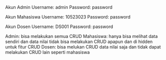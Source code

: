 Akun Admin
Username: admin
Password: password

Akun Mahasiswa
Username: 10523023
Password: password

Akun Dosen
Username: DS001
Password: password

Admin: bisa melakukan semua CRUD
Mahasiswa: hanya bisa melihat data sendiri dan data nilai tidak bisa melakukan CRUD apapun dan di hidden untuk fitur CRUD
Dosen: bisa melukan CRUD data nilai saja dan tidak dapat melakukan CRUD lain seperti mahasiswa
